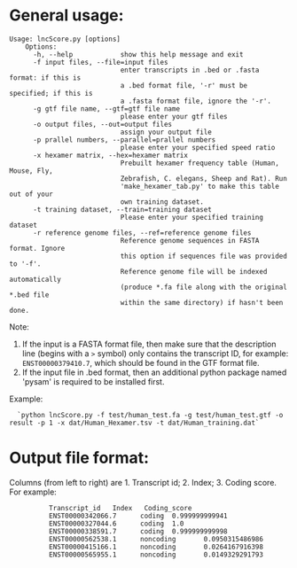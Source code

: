 # General usage:

```
Usage: lncScore.py [options]
    Options:
      -h, --help            show this help message and exit
      -f input files, --file=input files
                            enter transcripts in .bed or .fasta format: if this is
                            a .bed format file, '-r' must be specified; if this is
                            a .fasta format file, ignore the '-r'.
      -g gtf file name, --gtf=gtf file name
                            please enter your gtf files
      -o output files, --out=output files
                            assign your output file
      -p prallel numbers, --parallel=prallel numbers
                            please enter your specified speed ratio
      -x hexamer matrix, --hex=hexamer matrix
                            Prebuilt hexamer frequency table (Human, Mouse, Fly,
                            Zebrafish, C. elegans, Sheep and Rat). Run
                            'make_hexamer_tab.py' to make this table out of your
                            own training dataset.
      -t training dataset, --train=training dataset
                            Please enter your specified training dataset
      -r reference genome files, --ref=reference genome files
                            Reference genome sequences in FASTA format. Ignore
                            this option if sequences file was provided to '-f'.
                            Reference genome file will be indexed automatically
                            (produce *.fa file along with the original *.bed file
                            within the same directory) if hasn't been done.
```

Note:

1. If the input is a FASTA format file, then make sure that the description line
      (begins with a `>` symbol) only contains the transcript ID, for example:
      `ENST00000379410.7`, which should be found in the GTF format file.
2. If the input file in .bed format, then an additional python package named
        'pysam' is required to be installed first.   

Example:

      `python lncScore.py -f test/human_test.fa -g test/human_test.gtf -o result -p 1 -x dat/Human_Hexamer.tsv -t dat/Human_training.dat`

# Output file format:

Columns (from left to right) are 1. Transcript id; 2. Index; 3. Coding score. For example:

```
          Transcript_id   Index   Coding_score
          ENST00000342066.7      coding  0.999999999941
          ENST00000327044.6      coding  1.0
          ENST00000338591.7      coding  0.999999999998
          ENST00000562538.1      noncoding       0.0950315486986
          ENST00000415166.1      noncoding       0.0264167916398
          ENST00000565955.1      noncoding       0.0149329291793
```

<script>
  (function(i,s,o,g,r,a,m){i['GoogleAnalyticsObject']=r;i[r]=i[r]||function(){
  (i[r].q=i[r].q||[]).push(arguments)},i[r].l=1*new Date();a=s.createElement(o),
  m=s.getElementsByTagName(o)[0];a.async=1;a.src=g;m.parentNode.insertBefore(a,m)
  })(window,document,'script','//www.google-analytics.com/analytics.js','ga');

  ga('create', 'UA-73542276-1', 'auto');
  ga('send', 'pageview');

</script>
